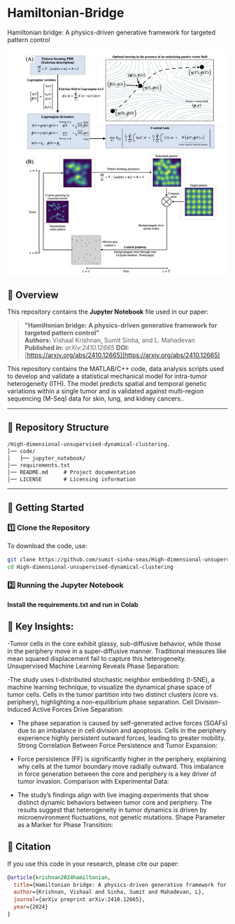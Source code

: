 # Hamiltonian-Bridge
Hamiltonian bridge: A physics-driven generative framework for
targeted pattern control

![Simulation Preview](images/snapshot.png)


## 📌 Overview
This repository contains the **Jupyter Notebook** file used in our paper:

> **"Hamiltonian bridge: A physics-driven generative framework for
targeted pattern control"**  
> **Authors:** Vishaal Krishnan, Sumit Sinha, and L. Mahadevan  
> **Published in:** *arXiv:2410.12665*
> **DOI:** [https://arxiv.org/abs/2410.12665](https://arxiv.org/abs/2410.12665)  

This repository contains the MATLAB/C++ code, data analysis scripts used to develop and validate a statistical mechanical model for intra-tumor heterogeneity (ITH). The model predicts spatial and temporal genetic variations within a single tumor and is validated against multi-region sequencing (M-Seq) data for skin, lung, and kidney cancers..

---

## 📂 Repository Structure
```text
/High-dimensional-unsupervised-dynamical-clustering.
│── code/         
│   ├── jupyter_notebook/  
│── requirements.txt
│── README.md     # Project documentation
│── LICENSE       # Licensing information
```


---

## 🚀 Getting Started
### 1️⃣ Clone the Repository
To download the code, use:
```sh
git clone https://github.com/sumit-sinha-seas/High-dimensional-unsupervised-dynamical-clustering.git
cd High-dimensional-unsupervised-dynamical-clustering
```

### 2️⃣ Running the Jupyter Notebook
#### **Install the requirements.txt** and run in Colab



## 🧬 Key Insights:

-Tumor cells in the core exhibit glassy, sub-diffusive behavior, while those in the periphery move in a super-diffusive manner. Traditional measures like mean squared displacement fail to capture this heterogeneity. Unsupervised Machine Learning Reveals Phase Separation:

-The study uses t-distributed stochastic neighbor embedding (t-SNE), a machine learning technique, to visualize the dynamical phase space of tumor cells.
Cells in the tumor partition into two distinct clusters (core vs. periphery), highlighting a non-equilibrium phase separation.
Cell Division-Induced Active Forces Drive Separation:

- The phase separation is caused by self-generated active forces (SGAFs) due to an imbalance in cell division and apoptosis.
Cells in the periphery experience highly persistent outward forces, leading to greater mobility.
Strong Correlation Between Force Persistence and Tumor Expansion:

- Force persistence (FF) is significantly higher in the periphery, explaining why cells at the tumor boundary move radially outward.
This imbalance in force generation between the core and periphery is a key driver of tumor invasion.
Comparison with Experimental Data:

- The study’s findings align with live imaging experiments that show distinct dynamic behaviors between tumor core and periphery.
The results suggest that heterogeneity in tumor dynamics is driven by microenvironment fluctuations, not genetic mutations.
Shape Parameter as a Marker for Phase Transition:



## 📜 Citation
If you use this code in your research, please cite our paper:
```bibtex
@article{krishnan2024hamiltonian,
  title={Hamiltonian bridge: A physics-driven generative framework for targeted pattern control},
  author={Krishnan, Vishaal and Sinha, Sumit and Mahadevan, L},
  journal={arXiv preprint arXiv:2410.12665},
  year={2024}
}
```
